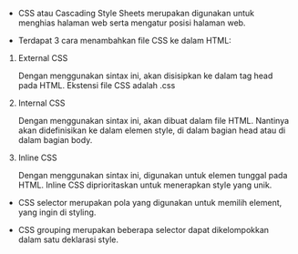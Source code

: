 - CSS atau Cascading Style Sheets merupakan digunakan untuk menghias halaman web serta mengatur posisi halaman web.


- Terdapat 3 cara menambahkan file CSS ke dalam HTML:
1. External CSS 

    Dengan menggunakan sintax ini, akan disisipkan ke dalam tag head pada HTML. Ekstensi file CSS adalah .css 

2. Internal CSS

    Dengan menggunakan sintax ini, akan dibuat dalam file HTML. Nantinya akan didefinisikan ke dalam elemen style, di dalam bagian head atau di dalam bagian body. 

3. Inline CSS

    Dengan menggunakan sintax ini, digunakan untuk elemen tunggal pada HTML. Inline CSS diprioritaskan untuk menerapkan style yang unik. 

- CSS selector merupakan pola yang digunakan untuk memilih element, yang ingin di styling.

- CSS grouping merupakan beberapa selector dapat dikelompokkan dalam satu deklarasi style.